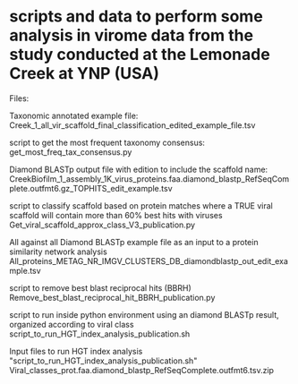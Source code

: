 # scripts and data to perform some analysis in virome data from the study conducted at the Lemonade Creek at YNP (USA)

Files:

Taxonomic annotated example file: Creek_1_all_vir_scaffold_final_classification_edited_example_file.tsv

script to get the most frequent taxonomy consensus: get_most_freq_tax_consensus.py

Diamond BLASTp output file with edition to include the scaffold name: CreekBiofilm_1_assembly_1K_virus_proteins.faa.diamond_blastp_RefSeqComplete.outfmt6.gz_TOPHITS_edit_example.tsv

script to classify scaffold based on protein matches where a TRUE viral scaffold will contain more than 60% best hits with viruses
Get_viral_scaffold_approx_class_V3_publication.py

All against all Diamond BLASTp example file as an input to a protein similarity network analysis
All_proteins_METAG_NR_IMGV_CLUSTERS_DB_diamondblastp_out_edit_example.tsv

script to remove best blast reciprocal hits (BBRH)
Remove_best_blast_reciprocal_hit_BBRH_publication.py

script to run inside python environment using an diamond BLASTp result, organized according to viral class
script_to_run_HGT_index_analysis_publication.sh

Input files to run HGT index analysis "script_to_run_HGT_index_analysis_publication.sh"
Viral_classes_prot.faa.diamond_blastp_RefSeqComplete.outfmt6.tsv.zip



